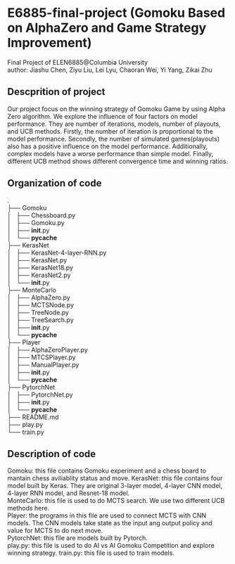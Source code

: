 # E6885-final-project (Gomoku Based on AlphaZero and Game Strategy Improvement)
Final Project of ELEN6885@Columbia University  
author: Jiashu Chen, Ziyu Liu, Lei Lyu, Chaoran Wei, Yi Yang, Zikai Zhu

## Descprition of project
Our project focus on the winning strategy of Gomoku Game by using Alpha Zero algorithm. We explore the influence of four factors on model performance. They are number of iterations, models, number of playouts, and UCB methods. Firstly, the number of iteration is proportional to the model performance. Secondly, the number of simulated games(playouts) also has a positive influence on the model performance. Additionally, complex models have a worse performance than simple model. Finally, different UCB method shows different convergence time and winning ratios.
## Organization of code  
.  
├── Gomoku  
│   ├── Chessboard.py  
│   ├── Gomoku.py  
│   ├── __init__.py  
│   └── __pycache__  
├── KerasNet  
│   ├── KerasNet-4-layer-RNN.py  
│   ├── KerasNet.py  
│   ├── KerasNet18.py  
│   ├── KerasNet2.py  
│   └── __init__.py  
├── MonteCarlo  
│   ├── AlphaZero.py  
│   ├── MCTSNode.py  
│   ├── TreeNode.py  
│   ├── TreeSearch.py  
│   ├── __init__.py  
│   └── __pycache__  
├── Player  
│   ├── AlphaZeroPlayer.py  
│   ├── MTCSPlayer.py  
│   ├── ManualPlayer.py  
│   ├── __init__.py  
│   └── __pycache__  
├── PytorchNet  
│   ├── PytorchNet.py  
│   ├── __init__.py  
│   └── __pycache__  
├── README.md  
├── play.py  
└── train.py   
## Description of code  
Gomoku: this file contains Gomoku experiment and a chess board to mantain chess aviliablity status and move.
KerasNet: this file contains four model built by Keras. They are original 3-layer model, 4-layer CNN model, 4-layer RNN model, and Resnet-18 model.  
MonteCarlo: this file is used to do MCTS search. We use two different UCB methods here.  
Player: the programs in this file are used to connect MCTS with CNN models. The CNN models take state as the input ang output policy and value for MCTS to do next move.  
PytorchNet: this file are models built by Pytorch.  
play.py: this file is used to do AI vs AI Gomoku Competition and explore winning strategy.
train.py: this file is used to train models.  